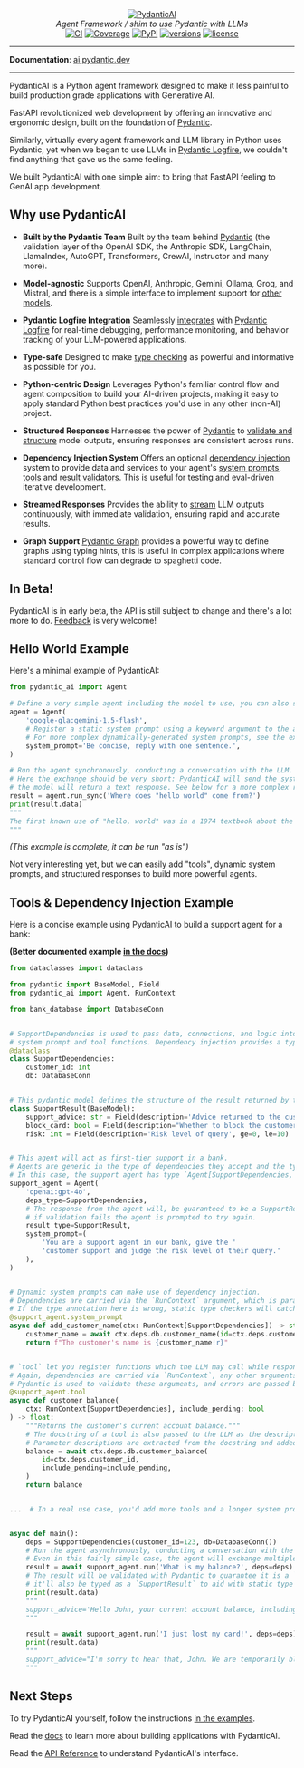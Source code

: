 <div align="center">
  <a href="https://ai.pydantic.dev/">
    <picture>
      <source media="(prefers-color-scheme: dark)" srcset="https://ai.pydantic.dev/img/pydantic-ai-dark.svg">
      <img src="https://ai.pydantic.dev/img/pydantic-ai-light.svg" alt="PydanticAI">
    </picture>
  </a>
</div>
<div align="center">
  <em>Agent Framework / shim to use Pydantic with LLMs</em>
</div>
<div align="center">
  <a href="https://github.com/pydantic/pydantic-ai/actions/workflows/ci.yml?query=branch%3Amain"><img src="https://github.com/pydantic/pydantic-ai/actions/workflows/ci.yml/badge.svg?event=push" alt="CI"></a>
  <a href="https://coverage-badge.samuelcolvin.workers.dev/redirect/pydantic/pydantic-ai"><img src="https://coverage-badge.samuelcolvin.workers.dev/pydantic/pydantic-ai.svg" alt="Coverage"></a>
  <a href="https://pypi.python.org/pypi/pydantic-ai"><img src="https://img.shields.io/pypi/v/pydantic-ai.svg" alt="PyPI"></a>
  <a href="https://github.com/pydantic/pydantic-ai"><img src="https://img.shields.io/pypi/pyversions/pydantic-ai.svg" alt="versions"></a>
  <a href="https://github.com/pydantic/pydantic-ai/blob/main/LICENSE"><img src="https://img.shields.io/github/license/pydantic/pydantic-ai.svg?v" alt="license"></a>
</div>

---

**Documentation**: [ai.pydantic.dev](https://ai.pydantic.dev/)

---

PydanticAI is a Python agent framework designed to make it less painful to build production grade applications with Generative AI.

FastAPI revolutionized web development by offering an innovative and ergonomic design, built on the foundation of [Pydantic](https://docs.pydantic.dev).

Similarly, virtually every agent framework and LLM library in Python uses Pydantic, yet when we began to use LLMs in [Pydantic Logfire](https://pydantic.dev/logfire), we couldn't find anything that gave us the same feeling.

We built PydanticAI with one simple aim: to bring that FastAPI feeling to GenAI app development.

## Why use PydanticAI

* __Built by the Pydantic Team__
Built by the team behind [Pydantic](https://docs.pydantic.dev/latest/) (the validation layer of the OpenAI SDK, the Anthropic SDK, LangChain, LlamaIndex, AutoGPT, Transformers, CrewAI, Instructor and many more).

* __Model-agnostic__
Supports OpenAI, Anthropic, Gemini, Ollama, Groq, and Mistral, and there is a simple interface to implement support for [other models](https://ai.pydantic.dev/models/).

* __Pydantic Logfire Integration__
Seamlessly [integrates](https://ai.pydantic.dev/logfire/) with [Pydantic Logfire](https://pydantic.dev/logfire) for real-time debugging, performance monitoring, and behavior tracking of your LLM-powered applications.

* __Type-safe__
Designed to make [type checking](https://ai.pydantic.dev/agents/#static-type-checking) as powerful and informative as possible for you.

* __Python-centric Design__
Leverages Python's familiar control flow and agent composition to build your AI-driven projects, making it easy to apply standard Python best practices you'd use in any other (non-AI) project.

* __Structured Responses__
Harnesses the power of [Pydantic](https://docs.pydantic.dev/latest/) to [validate and structure](https://ai.pydantic.dev/results/#structured-result-validation) model outputs, ensuring responses are consistent across runs.

* __Dependency Injection System__
Offers an optional [dependency injection](https://ai.pydantic.dev/dependencies/) system to provide data and services to your agent's [system prompts](https://ai.pydantic.dev/agents/#system-prompts), [tools](https://ai.pydantic.dev/tools/) and [result validators](https://ai.pydantic.dev/results/#result-validators-functions).
This is useful for testing and eval-driven iterative development.

* __Streamed Responses__
Provides the ability to [stream](https://ai.pydantic.dev/results/#streamed-results) LLM outputs continuously, with immediate validation, ensuring rapid and accurate results.

* __Graph Support__
[Pydantic Graph](https://ai.pydantic.dev/graph) provides a powerful way to define graphs using typing hints, this is useful in complex applications where standard control flow can degrade to spaghetti code.

## In Beta!

PydanticAI is in early beta, the API is still subject to change and there's a lot more to do.
[Feedback](https://github.com/pydantic/pydantic-ai/issues) is very welcome!

## Hello World Example

Here's a minimal example of PydanticAI:

```python
from pydantic_ai import Agent

# Define a very simple agent including the model to use, you can also set the model when running the agent.
agent = Agent(
    'google-gla:gemini-1.5-flash',
    # Register a static system prompt using a keyword argument to the agent.
    # For more complex dynamically-generated system prompts, see the example below.
    system_prompt='Be concise, reply with one sentence.',
)

# Run the agent synchronously, conducting a conversation with the LLM.
# Here the exchange should be very short: PydanticAI will send the system prompt and the user query to the LLM,
# the model will return a text response. See below for a more complex run.
result = agent.run_sync('Where does "hello world" come from?')
print(result.data)
"""
The first known use of "hello, world" was in a 1974 textbook about the C programming language.
"""
```

_(This example is complete, it can be run "as is")_

Not very interesting yet, but we can easily add "tools", dynamic system prompts, and structured responses to build more powerful agents.

## Tools & Dependency Injection Example

Here is a concise example using PydanticAI to build a support agent for a bank:

**(Better documented example [in the docs](https://ai.pydantic.dev/#tools-dependency-injection-example))**

```python
from dataclasses import dataclass

from pydantic import BaseModel, Field
from pydantic_ai import Agent, RunContext

from bank_database import DatabaseConn


# SupportDependencies is used to pass data, connections, and logic into the model that will be needed when running
# system prompt and tool functions. Dependency injection provides a type-safe way to customise the behavior of your agents.
@dataclass
class SupportDependencies:
    customer_id: int
    db: DatabaseConn


# This pydantic model defines the structure of the result returned by the agent.
class SupportResult(BaseModel):
    support_advice: str = Field(description='Advice returned to the customer')
    block_card: bool = Field(description="Whether to block the customer's card")
    risk: int = Field(description='Risk level of query', ge=0, le=10)


# This agent will act as first-tier support in a bank.
# Agents are generic in the type of dependencies they accept and the type of result they return.
# In this case, the support agent has type `Agent[SupportDependencies, SupportResult]`.
support_agent = Agent(
    'openai:gpt-4o',
    deps_type=SupportDependencies,
    # The response from the agent will, be guaranteed to be a SupportResult,
    # if validation fails the agent is prompted to try again.
    result_type=SupportResult,
    system_prompt=(
        'You are a support agent in our bank, give the '
        'customer support and judge the risk level of their query.'
    ),
)


# Dynamic system prompts can make use of dependency injection.
# Dependencies are carried via the `RunContext` argument, which is parameterized with the `deps_type` from above.
# If the type annotation here is wrong, static type checkers will catch it.
@support_agent.system_prompt
async def add_customer_name(ctx: RunContext[SupportDependencies]) -> str:
    customer_name = await ctx.deps.db.customer_name(id=ctx.deps.customer_id)
    return f"The customer's name is {customer_name!r}"


# `tool` let you register functions which the LLM may call while responding to a user.
# Again, dependencies are carried via `RunContext`, any other arguments become the tool schema passed to the LLM.
# Pydantic is used to validate these arguments, and errors are passed back to the LLM so it can retry.
@support_agent.tool
async def customer_balance(
    ctx: RunContext[SupportDependencies], include_pending: bool
) -> float:
    """Returns the customer's current account balance."""
    # The docstring of a tool is also passed to the LLM as the description of the tool.
    # Parameter descriptions are extracted from the docstring and added to the parameter schema sent to the LLM.
    balance = await ctx.deps.db.customer_balance(
        id=ctx.deps.customer_id,
        include_pending=include_pending,
    )
    return balance


...  # In a real use case, you'd add more tools and a longer system prompt


async def main():
    deps = SupportDependencies(customer_id=123, db=DatabaseConn())
    # Run the agent asynchronously, conducting a conversation with the LLM until a final response is reached.
    # Even in this fairly simple case, the agent will exchange multiple messages with the LLM as tools are called to retrieve a result.
    result = await support_agent.run('What is my balance?', deps=deps)
    # The result will be validated with Pydantic to guarantee it is a `SupportResult`, since the agent is generic,
    # it'll also be typed as a `SupportResult` to aid with static type checking.
    print(result.data)
    """
    support_advice='Hello John, your current account balance, including pending transactions, is $123.45.' block_card=False risk=1
    """

    result = await support_agent.run('I just lost my card!', deps=deps)
    print(result.data)
    """
    support_advice="I'm sorry to hear that, John. We are temporarily blocking your card to prevent unauthorized transactions." block_card=True risk=8
    """
```

## Next Steps

To try PydanticAI yourself, follow the instructions [in the examples](https://ai.pydantic.dev/examples/).

Read the [docs](https://ai.pydantic.dev/agents/) to learn more about building applications with PydanticAI.

Read the [API Reference](https://ai.pydantic.dev/api/agent/) to understand PydanticAI's interface.
